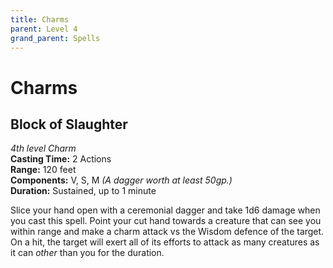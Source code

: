 ```yaml
---
title: Charms
parent: Level 4
grand_parent: Spells
---
```


# Charms

## Block of Slaughter
*4th level Charm*<br>
**Casting Time:** 2 Actions<br>
**Range:** 120 feet<br>
**Components:** V, S, M *(A dagger worth at least 50gp.)*<br>
**Duration:** Sustained, up to 1 minute

Slice your hand open with a ceremonial dagger and take 1d6 damage when you cast this spell. Point your cut hand towards a creature that can see you within range and make a charm attack vs the Wisdom defence of the target. On a hit, the target will exert all of its efforts to attack as many creatures as it can *other* than you for the duration.
